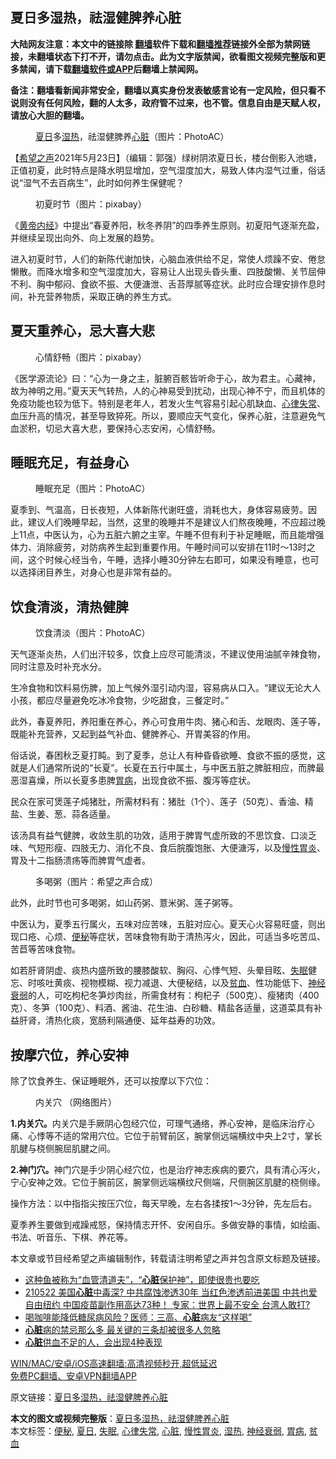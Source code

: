  <h2>夏日多湿热，祛湿健脾养心脏</h2> <p class="notice"><b>大陆网友注意：本文中的链接除 <a href="https://github.com/bannedbook/fanqiang" >翻墙</a>软件下载和<a href="https://github.com/killgcd/justmysocks/blob/master/README.md">翻墙推荐</a>链接外全部为禁网链接，未翻墙状态下打不开，请勿点击。此为文字版禁闻，欲看图文视频完整版和更多禁闻，请下载<a href="https://github.com/bannedbook/fanqiang">翻墙软件或APP</a>后翻墙上禁闻网。</p><p>备注：翻墙看新闻非常安全，翻墙以真实身份发表敏感言论有一定风险，但只看不说则没有任何风险，翻的人太多，政府管不过来，也不管。信息自由是天赋人权，请放心大胆的翻墙。</b></p>  <div class="entry"> <figure> <p><figcaption><a href="https://www.bannedbook.org/bnews/tag/%E5%A4%8F%E6%97%A5/" class="st_tag internal_tag" rel="tag" title="标签 夏日 下的日志">夏日</a>多<a href="https://www.bannedbook.org/bnews/tag/%E6%B9%BF%E7%83%AD/" class="st_tag internal_tag" rel="tag" title="标签 湿热 下的日志">湿热</a>，祛湿健脾养<a href="https://www.bannedbook.org/bnews/tag/%E5%BF%83%E8%84%8F/" class="st_tag internal_tag" rel="tag" title="标签 心脏 下的日志">心脏</a>（图片：PhotoAC）</figcaption></figure> <p>【<span class='wp_keywordlink_affiliate'><a href="https://www.soundofhope.org" title="希望之声" target="_blank">希望之声</a></span>2021年5月23日】（编辑：郭强）绿树阴浓夏日长，楼台倒影入池塘，正值初夏，此时特点是降水明显增加，空气湿度加大，易致人体内湿气过重，俗话说“湿气不去百病生”，此时如何养生保健呢？</p> <figure><figcaption>初夏时节（图片：pixabay）</figcaption></figure> <p>《<span class='wp_keywordlink'><a href="https://www.bannedbook.org/forum24/topic3903.html" title="《黄帝内经》" target="_blank">黄帝内经</a></span>》中提出“春夏养阳，秋冬养阴”的四季养生原则。初夏阳气逐渐充盈，并继续呈现出向外、向上发展的趋势。</p> <p>进入初夏时节，人们的新陈代谢加快，心脑血液供给不足，常使人烦躁不安、倦怠懒散。而降水增多和空气湿度加大，容易让人出现头昏头重、四肢酸懒、关节屈伸不利、胸中郁闷、食欲不振、大便溏泄、舌苔厚腻等症状。此时应合理安排作息时间，补充营养物质，采取正确的养生方式。</p> <h2>夏天重养心，忌大喜大悲</h2> <figure><figcaption>心情舒畅（图片：pixabay）</figcaption></figure> <p>《医学源流论》曰：“心为一身之主，脏腑百骸皆听命于心，故为君主。心藏神，故为神明之用。”夏天天气转热，人的心神易受到扰动，出现心神不宁，而且机体的免疫功能也较为低下。特别是老年人，若发火生气容易引起心肌缺血、<a href="https://www.bannedbook.org/bnews/tag/%e5%bf%83%e5%be%8b%e5%a4%b1%e5%b8%b8/" class="st_tag internal_tag" rel="tag" title="标签 心律失常 下的日志">心律失常</a>、血压升高的情况，甚至导致猝死。所以，要顺应天气变化，保养心脏，注意避免气血淤积，切忌大喜大悲，要保持心志安闲，心情舒畅。</p> <h2>睡眠充足，有益身心</h2> <figure><figcaption>睡眠充足（图片：PhotoAC）</figcaption></figure> <p>夏季到、气温高，日长夜短，人体新陈代谢旺盛，消耗也大，身体容易疲劳。因此，建议人们晚睡早起，当然，这里的晚睡并不是建议人们熬夜晚睡，不应超过晚上11点，中医认为，心为五脏六腑之主宰。午睡不但有利于补足睡眠，而且能增强体力、消除疲劳，对防病养生起到重要作用。午睡时间可以安排在11时～13时之间，这个时候心经当令，午睡，选择小睡30分钟左右即可，如果没有睡意，也可以选择闭目养生，对身心也是非常有益的。</p>  <h2>饮食清淡，清热健脾</h2> <figure><figcaption>饮食清淡（图片：PhotoAC）</figcaption></figure> <p>天气逐渐炎热，人们出汗较多，饮食上应尽可能清淡，不建议使用油腻辛辣食物，同时注意及时补充水分。</p> <p>生冷食物和饮料易伤脾，加上气候外湿引动内湿，容易病从口入。“建议无论大人小孩，都应尽量避免吃冰冷食物，少吃甜食，三餐定时。”</p> <p>此外，春夏养阳，养阳重在养心，养心可食用牛肉、猪心和舌、龙眼肉、莲子等，既能补充营养，又起到益气补血、健脾养心、开胃美容的作用。</p> <p>俗话说，春困秋乏夏打盹。到了夏季，总让人有种昏昏欲睡、食欲不振的感觉，这就是人们通常所说的“长夏”。长夏在五行中属土，与中医五脏之脾脏相应，而脾最恶湿喜燥，所以长夏多患脾<a href="https://www.bannedbook.org/bnews/tag/%e8%83%83%e7%97%85/" class="st_tag internal_tag" rel="tag" title="标签 胃病 下的日志">胃病</a>，出现食欲不振、腹泻等症状。</p> <p>民众在家可煲莲子炖猪肚，所需材料有：猪肚（1个）、莲子（50克）、香油、精盐、生姜、葱、蒜各适量。</p>  <p>该汤具有益气健脾，收敛生肌的功效，适用于脾胃气虚所致的不思饮食、口淡乏味、气短形瘦、四肢无力、消化不良、食后脘腹饱胀、大便溏泻，以及<a href="https://www.bannedbook.org/bnews/tag/%e6%85%a2%e6%80%a7%e8%83%83%e7%82%8e/" class="st_tag internal_tag" rel="tag" title="标签 慢性胃炎 下的日志">慢性胃炎</a>、胃及十二指肠溃疡等而脾胃气虚者。</p> <figure><figcaption>多喝粥（图片：希望之声合成）</figcaption></figure> <p>此外，此时节也可多喝粥，如山药粥、薏米粥、莲子粥等。</p> <p>中医认为，夏季五行属火，五味对应苦味，五脏对应心。夏天心火容易旺盛，则出现口疮、心烦、<a href="https://www.bannedbook.org/bnews/tag/%e4%be%bf%e7%a7%98/" class="st_tag internal_tag" rel="tag" title="标签 便秘 下的日志">便秘</a>等症状，苦味食物有助于清热泻火，因此，可适当多吃苦瓜、苦苣等苦味食物。</p> <p>如若肝肾阴虚、痰热内盛所致的腰膝酸软、胸闷、心悸气短、头晕目眩、<a href="https://www.bannedbook.org/bnews/tag/%e5%a4%b1%e7%9c%a0/" class="st_tag internal_tag" rel="tag" title="标签 失眠 下的日志">失眠</a>健忘、时咳吐黄痰、视物模糊、视力减退、大便秘结，以及<a href="https://www.bannedbook.org/bnews/tag/%E8%B4%AB%E8%A1%80/" class="st_tag internal_tag" rel="tag" title="标签 贫血 下的日志">贫血</a>、性功能低下、<a href="https://www.bannedbook.org/bnews/tag/%e7%a5%9e%e7%bb%8f%e8%a1%b0%e5%bc%b1/" class="st_tag internal_tag" rel="tag" title="标签 神经衰弱 下的日志">神经衰弱</a>的人，可吃枸杞冬笋炒肉丝，所需食材有：枸杞子（500克）、瘦猪肉（400克）、冬笋（100克）、料酒、酱油、花生油、白砂糖、精盐各适量，这道菜具有补益肝肾，清热化痰，宽肠利隔通便、延年益寿的功效。</p> <h2>按摩穴位，养心安神</h2> <p>除了饮食养生、保证睡眠外，还可以按摩以下穴位：</p>  <figure><figcaption>内关穴 （网络图片）</figcaption></figure> <p><strong>1.内关穴。</strong>内关穴是手厥阴心包经穴位，可理气通络，养心安神，是临床治疗心痛、心悸等不适的常用穴位。它位于前臂前区，腕掌侧远端横纹中央上2寸，掌长肌腱与桡侧腕屈肌腱之间。</p> <p><strong>2.神门穴。</strong>神门穴是手少阴心经穴位，也是治疗神志疾病的要穴，具有清心泻火，宁心安神之效。它位于腕前区，腕掌侧远端横纹尺侧端，尺侧腕区肌腱的桡侧缘。</p> <p>操作方法：以中指指尖按压穴位，每天早晚，左右各揉按1～3分钟，先左后右。</p> <p>夏季养生要做到戒躁戒怒，保持情志开怀、安闲自乐。多做安静的事情，如绘画、书法、听音乐、下棋、养花等。</p> <p>本文章或节目经希望之声编辑制作，转载请注明希望之声并包含原文标题及链接。 </p>  <ul class='op-related-articles' title='相关阅读'> <li><a href='https://www.bannedbook.org/bnews/health/20210523/1552131.html' target='_blank'>这种鱼被称为“血管清道夫”，“<b>心脏</b>保护神”，即使很贵也要吃</a></li> <li><a href='https://www.bannedbook.org/bnews/bannedvideo/20210522/1551807.html' target='_blank'>210522  美国<b>心脏</b>中毒深? 中共腐蚀渗透30年  当红色渗透前进美国 中共也爱自由纽约  中国疫苗副作用高达73种！ 专家：世界上最不安全 台湾人敢打?</a></li> <li><a href='https://www.bannedbook.org/bnews/health/20210521/1551040.html' target='_blank'>喝咖啡能降低糖尿病风险？医师：三高、<b>心脏</b>病友“这样喝”</a></li> <li><a href='https://www.bannedbook.org/bnews/lifebaike/20210521/1550846.html' target='_blank'><b>心脏</b>病的禁忌那么多 最关键的三条却被很多人忽略</a></li> <li><a href='https://www.bannedbook.org/bnews/health/20210519/1549614.html' target='_blank'><b>心脏</b>供血不足的人，会出现4种表现</a></li> </ul> <p class="texttj"> <a href="https://github.com/bannedbook/fanqiang/wiki/V2ray%E6%9C%BA%E5%9C%BA" target="_blank">WIN/MAC/安卓/iOS高速翻墙:高清视频秒开,超低延迟</a><br/> <a href="https://github.com/bannedbook/fanqiang/wiki/%E7%A6%81%E9%97%BB%E7%BD%91%E5%AE%89%E5%8D%93%E7%BF%BB%E5%A2%99%E6%96%B0%E9%97%BBAPP" target="_blank">免费PC翻墙、安卓VPN翻墙APP</a></p><p>原文链接：<a class="src_link"  href="https://www.soundofhope.org/post/508085" target="_blank">夏日多湿热，祛湿健脾养心脏</a></p><a name='sharetosocial'></a>       <div><b>本文的图文或视频完整版</b>：<a href='https://www.bannedbook.org/bnews/comments/20210524/1552726.html'>夏日多湿热，祛湿健脾养心脏</a></div>  </div><!--END ENTRY--> <div class="postfooter"> <div>本文标签：<a href="https://www.bannedbook.org/bnews/tag/%e4%be%bf%e7%a7%98/" rel="tag">便秘</a>, <a href="https://www.bannedbook.org/bnews/tag/%E5%A4%8F%E6%97%A5/" rel="tag">夏日</a>, <a href="https://www.bannedbook.org/bnews/tag/%e5%a4%b1%e7%9c%a0/" rel="tag">失眠</a>, <a href="https://www.bannedbook.org/bnews/tag/%e5%bf%83%e5%be%8b%e5%a4%b1%e5%b8%b8/" rel="tag">心律失常</a>, <a href="https://www.bannedbook.org/bnews/tag/%E5%BF%83%E8%84%8F/" rel="tag">心脏</a>, <a href="https://www.bannedbook.org/bnews/tag/%e6%85%a2%e6%80%a7%e8%83%83%e7%82%8e/" rel="tag">慢性胃炎</a>, <a href="https://www.bannedbook.org/bnews/tag/%E6%B9%BF%E7%83%AD/" rel="tag">湿热</a>, <a href="https://www.bannedbook.org/bnews/tag/%e7%a5%9e%e7%bb%8f%e8%a1%b0%e5%bc%b1/" rel="tag">神经衰弱</a>, <a href="https://www.bannedbook.org/bnews/tag/%e8%83%83%e7%97%85/" rel="tag">胃病</a>, <a href="https://www.bannedbook.org/bnews/tag/%E8%B4%AB%E8%A1%80/" rel="tag">贫血</a></div>  </div><!--END POSTFOOTER--> 